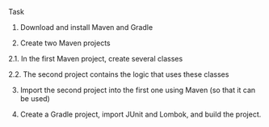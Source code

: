 Task

1. Download and install Maven and Gradle

2. Create two Maven projects

2.1. In the first Maven project, create several classes

2.2. The second project contains the logic that uses these classes

3. Import the second project into the first one using Maven (so that it can be used)

4. Create a Gradle project, import JUnit and Lombok, and build the project.
